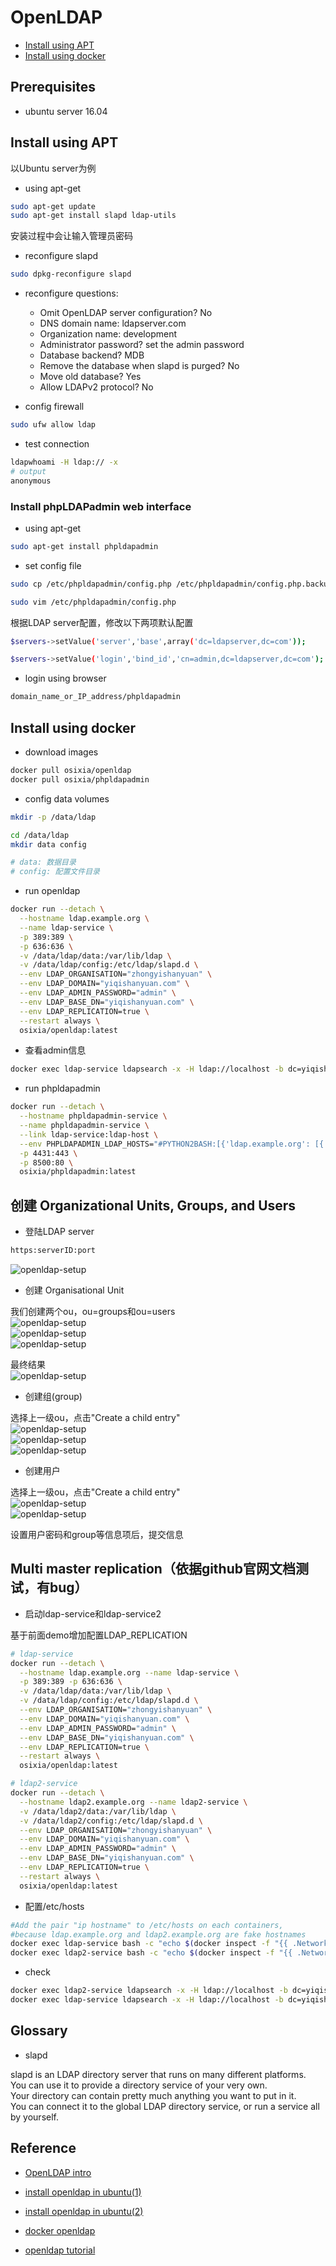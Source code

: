 # OpenLDAP

- [Install using APT](#install-using-apt)
- [Install using docker](#install-using-docker)

## Prerequisites

- ubuntu server 16.04

## Install using APT

以Ubuntu server为例

- using apt-get

```bash
sudo apt-get update
sudo apt-get install slapd ldap-utils
```

安装过程中会让输入管理员密码

- reconfigure  slapd

```bash
sudo dpkg-reconfigure slapd
```

- reconfigure questions:

  - Omit OpenLDAP server configuration? No
  - DNS domain name: ldapserver.com
  - Organization name: development
  - Administrator password? set the admin password
  - Database backend? MDB
  - Remove the database when slapd is purged? No
  - Move old database? Yes
  - Allow LDAPv2 protocol? No

- config firewall

```bash
sudo ufw allow ldap
```

- test connection

```bash
ldapwhoami -H ldap:// -x
# output
anonymous
```

### Install phpLDAPadmin web interface

- using apt-get

```bash
sudo apt-get install phpldapadmin
```

- set config file

```bash
sudo cp /etc/phpldapadmin/config.php /etc/phpldapadmin/config.php.backup

sudo vim /etc/phpldapadmin/config.php
```

根据LDAP server配置，修改以下两项默认配置

```bash
$servers->setValue('server','base',array('dc=ldapserver,dc=com'));

$servers->setValue('login','bind_id','cn=admin,dc=ldapserver,dc=com');
```

- login using browser

```bash
domain_name_or_IP_address/phpldapadmin
```

## Install using docker

- download images

```bash
docker pull osixia/openldap
docker pull osixia/phpldapadmin
```

- config data volumes

```bash
mkdir -p /data/ldap

cd /data/ldap
mkdir data config

# data: 数据目录
# config: 配置文件目录
```

- run openldap

```bash
docker run --detach \
  --hostname ldap.example.org \
  --name ldap-service \
  -p 389:389 \
  -p 636:636 \
  -v /data/ldap/data:/var/lib/ldap \
  -v /data/ldap/config:/etc/ldap/slapd.d \
  --env LDAP_ORGANISATION="zhongyishanyuan" \
  --env LDAP_DOMAIN="yiqishanyuan.com" \
  --env LDAP_ADMIN_PASSWORD="admin" \
  --env LDAP_BASE_DN="yiqishanyuan.com" \
  --env LDAP_REPLICATION=true \
  --restart always \
  osixia/openldap:latest
```

- 查看admin信息

```bash
docker exec ldap-service ldapsearch -x -H ldap://localhost -b dc=yiqishanyuan,dc=com -D 'cn=admin,dc=yiqishanyuan,dc=com' -w admin
```

- run phpldapadmin

```bash
docker run --detach \
  --hostname phpldapadmin-service \
  --name phpldapadmin-service \
  --link ldap-service:ldap-host \
  --env PHPLDAPADMIN_LDAP_HOSTS="#PYTHON2BASH:[{'ldap.example.org': [{'server': [{'tls': True}]}, {'login': [{'bind_id': 'cn=admin,dc=yiqishanyuan,dc=com'}]}]}]" \
  -p 4431:443 \
  -p 8500:80 \
  osixia/phpldapadmin:latest
```

## 创建 Organizational Units, Groups, and Users

- 登陆LDAP server

```bash
https:serverID:port
```

![openldap-setup](./images/openldap-setup/openldap-setup-01.png)

- 创建 Organisational Unit

我们创建两个ou，ou=groups和ou=users  
![openldap-setup](./images/openldap-setup/openldap-setup-02.png)  
![openldap-setup](./images/openldap-setup/openldap-setup-03.png)  
![openldap-setup](./images/openldap-setup/openldap-setup-04.png)  

最终结果  
![openldap-setup](./images/openldap-setup/openldap-setup-05.png)  

- 创建组(group)

选择上一级ou，点击"Create a child entry"  
![openldap-setup](./images/openldap-setup/openldap-setup-06.png)  
![openldap-setup](./images/openldap-setup/openldap-setup-07.png)  
![openldap-setup](./images/openldap-setup/openldap-setup-08.png)  

- 创建用户

选择上一级ou，点击"Create a child entry"  
![openldap-setup](./images/openldap-setup/openldap-setup-09.png)  
![openldap-setup](./images/openldap-setup/openldap-setup-10.png)  

设置用户密码和group等信息项后，提交信息  

## Multi master replication（依据github官网文档测试，有bug）

- 启动ldap-service和ldap-service2

基于前面demo增加配置LDAP_REPLICATION

```bash
# ldap-service
docker run --detach \
  --hostname ldap.example.org --name ldap-service \
  -p 389:389 -p 636:636 \
  -v /data/ldap/data:/var/lib/ldap \
  -v /data/ldap/config:/etc/ldap/slapd.d \
  --env LDAP_ORGANISATION="zhongyishanyuan" \
  --env LDAP_DOMAIN="yiqishanyuan.com" \
  --env LDAP_ADMIN_PASSWORD="admin" \
  --env LDAP_BASE_DN="yiqishanyuan.com" \
  --env LDAP_REPLICATION=true \
  --restart always \
  osixia/openldap:latest

# ldap2-service
docker run --detach \
  --hostname ldap2.example.org --name ldap2-service \
  -v /data/ldap2/data:/var/lib/ldap \
  -v /data/ldap2/config:/etc/ldap/slapd.d \
  --env LDAP_ORGANISATION="zhongyishanyuan" \
  --env LDAP_DOMAIN="yiqishanyuan.com" \
  --env LDAP_ADMIN_PASSWORD="admin" \
  --env LDAP_BASE_DN="yiqishanyuan.com" \
  --env LDAP_REPLICATION=true \
  --restart always \
  osixia/openldap:latest
```

- 配置/etc/hosts

```bash
#Add the pair "ip hostname" to /etc/hosts on each containers,
#because ldap.example.org and ldap2.example.org are fake hostnames
docker exec ldap-service bash -c "echo $(docker inspect -f "{{ .NetworkSettings.IPAddress }}" ldap2-service) ldap2.example.org >> /etc/hosts"
docker exec ldap2-service bash -c "echo $(docker inspect -f "{{ .NetworkSettings.IPAddress }}" ldap-service) ldap.example.org >> /etc/hosts"
```

- check

```bash
docker exec ldap2-service ldapsearch -x -H ldap://localhost -b dc=yiqishanyuan,dc=com -D 'cn=admin,dc=yiqishanyuan,dc=com' -w admin
docker exec ldap-service ldapsearch -x -H ldap://localhost -b dc=yiqishanyuan,dc=com -D 'cn=zhangsan,ou=users,dc=yiqishanyuan,dc=com' -w 123456
```

## Glossary

- slapd

slapd is an LDAP directory server that runs on many different platforms.  
You can use it to provide a directory service of your very own.  
Your directory can contain pretty much anything you want to put in it.  
You can connect it to the global LDAP directory service, or run a service all by yourself.

## Reference

- [OpenLDAP intro](http://www.openldap.org/doc/admin24/intro.html)

- [install openldap in ubuntu(1)](https://www.digitalocean.com/community/tutorials/how-to-install-and-configure-openldap-and-phpldapadmin-on-ubuntu-16-04)

- [install openldap in ubuntu(2)](https://www.digitalocean.com/community/tutorials/how-to-install-and-configure-a-basic-ldap-server-on-an-ubuntu-12-04-vps)

- [docker openldap](https://github.com/osixia/docker-openldap)

- [openldap tutorial](https://sites.google.com/site/openldaptutorial/Home)
